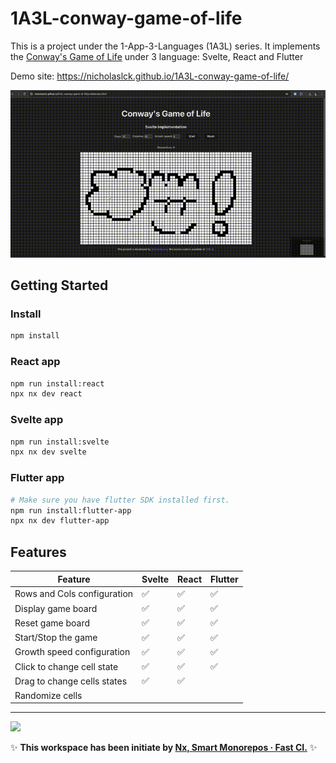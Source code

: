 # 1A3L-conway-game-of-life

This is a project under the 1-App-3-Languages (1A3L) series.
It implements the [Conway's Game of Life](https://en.wikipedia.org/wiki/Conway%27s_Game_of_Life) under 3 language: Svelte, React and Flutter

Demo site: https://nicholaslck.github.io/1A3L-conway-game-of-life/

![demo gif](./docs/demo.gif)

## Getting Started

### Install

```bash
npm install
```

### React app

```bash
npm run install:react
npx nx dev react
```

### Svelte app

```bash
npm run install:svelte
npx nx dev svelte
```

### Flutter app

```bash
# Make sure you have flutter SDK installed first.
npm run install:flutter-app
npx nx dev flutter-app
```

## Features

| Feature                     | Svelte | React | Flutter |
| --------------------------- | ------ | ----- | ---- |
| Rows and Cols configuration | ✅      | ✅     | ✅     |
| Display game board          | ✅      | ✅     | ✅     |
| Reset game board            | ✅      | ✅     | ✅     |
| Start/Stop the game         | ✅      | ✅     | ✅     |
| Growth speed configuration  | ✅      | ✅     | ✅     |
| Click to change cell state  | ✅      | ✅     | ✅     |
| Drag to change cells states | ✅      | ✅     |      |
| Randomize cells             |        |       |      |

---

<a alt="Nx logo" href="https://nx.dev" target="_blank" rel="noreferrer"><img src="https://raw.githubusercontent.com/nrwl/nx/master/images/nx-logo.png" width="45"></a>

✨ **This workspace has been initiate by [Nx, Smart Monorepos · Fast CI.](https://nx.dev)** ✨
